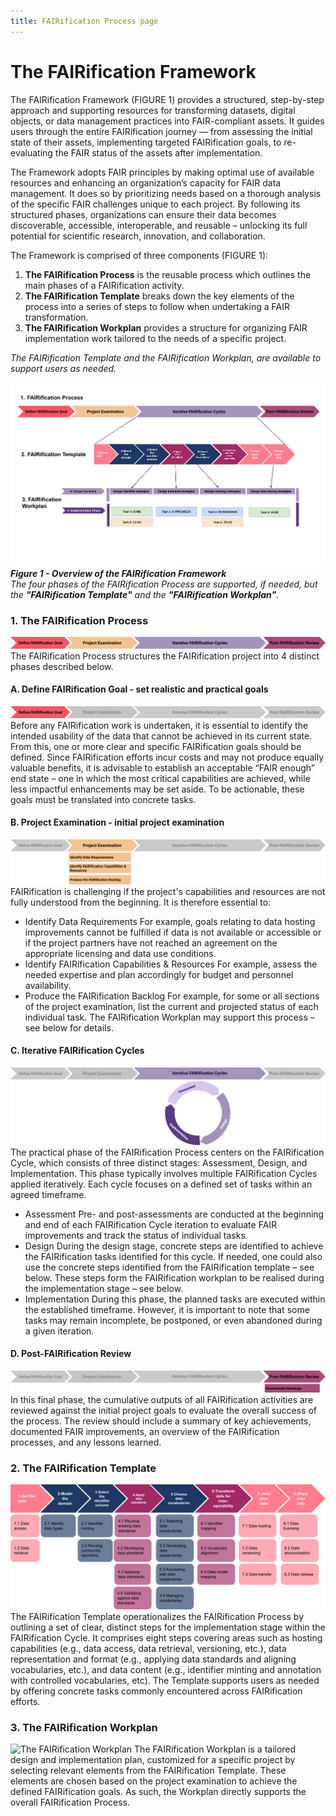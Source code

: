 ```yaml
---
title: FAIRification Process page
---
```

# The FAIRification Framework

The FAIRification Framework (FIGURE 1) provides a structured, step-by-step approach and supporting resources for transforming datasets, digital objects, or data management practices into FAIR-compliant assets.
It guides users through the entire FAIRification journey — from assessing the initial state of their assets, implementing targeted FAIRification goals, to re-evaluating the FAIR status of the assets after implementation.

The Framework adopts FAIR principles by making optimal use of available resources and enhancing an organization’s capacity for FAIR data management. It does so by prioritizing needs based on a thorough analysis of the specific FAIR challenges unique to each project. By following its structured phases, organizations can ensure their data becomes discoverable, accessible, interoperable, and reusable – unlocking its full potential for scientific research, innovation, and collaboration.  

The Framework is comprised of three components (FIGURE 1): 
1.	**The FAIRification Process** is the reusable process which outlines the main phases of a FAIRification activity.
2.	**The FAIRification Template** breaks down the key elements of the process into a series of steps to follow when undertaking a FAIR transformation.
3.	**The FAIRification Workplan** provides a structure for organizing FAIR implementation work tailored to the needs of a specific project.

_The FAIRification Template and the FAIRification Workplan, are available to support users as needed._

![The FAIRification Framework](../../assets/img/FAIRificationFramework.png)
_**Figure 1 - Overview of the FAIRification Framework**_  
_The four phases of the FAIRification Process are supported, if needed, but the **"FAIRification Template"** and the **"FAIRification Workplan"**._  

### 1. The FAIRification Process  
![The FAIRification Process](../../assets/img/FAIRificationProcess-menu-00.png)
The FAIRification Process structures the FAIRification project into 4 distinct phases described below.

#### A.	Define FAIRification Goal - set realistic and practical goals
![The FAIRification Process - phase 1](../../assets/img/FAIRificationProcess-menu-01.png)  
Before any FAIRification work is undertaken, it is essential to identify the intended usability of the data that cannot be achieved in its current state. From this, one or more clear and specific FAIRification goals should be defined. Since FAIRification efforts incur  costs and may not produce equally valuable benefits, it is advisable to establish an acceptable “FAIR enough” end state – one in which the most critical capabilities are achieved, while less impactful enhancements may be set aside. To be actionable, these goals must be translated into concrete tasks.

#### B. Project Examination - initial project examination  
![The FAIRification Process - phase 2](../../assets/img/FAIRificationProcess-menu-02.png)  
FAIRification is challenging if the project's capabilities and resources are not fully understood from the beginning. It is therefore essential to:
-	Identify Data Requirements
For example, goals relating to data hosting improvements cannot be fulfilled if data is not available or accessible or if the project partners have not reached an agreement on the appropriate licensing and data use conditions.
-	Identify FAIRification Capabilities & Resources
For example, assess the needed expertise and plan accordingly for budget and personnel availability.
-	Produce the FAIRification Backlog
For example, for some or all sections of the project examination, list the current and projected status of each individual task. The FAIRification Workplan may support this process – see below for details. 

#### C. Iterative FAIRification Cycles
![The FAIRification Process - phase 3](../../assets/img/FAIRificationProcess-menu-03.png)  
The practical phase of the FAIRification Process centers on the FAIRification Cycle, which consists of three distinct stages: Assessment, Design, and Implementation. This phase typically involves multiple FAIRification Cycles applied iteratively. Each cycle focuses on a defined set of tasks within an agreed timeframe.
-	Assessment
Pre- and post-assessments are conducted at the beginning and end of each FAIRification Cycle iteration to evaluate FAIR improvements and track the status of individual tasks.
-	Design
During the design stage, concrete steps are identified to achieve the FAIRification tasks identified for this cycle. If needed, one could also use the concrete steps identified from the FAIRification template – see below.
These steps form the FAIRification workplan to be realised during the implementation stage – see below.
-	Implementation
During this phase, the planned tasks are executed within the established timeframe. However, it is important to note that some tasks may remain incomplete, be postponed, or even abandoned during a given iteration.

#### D. Post-FAIRification Review
![The FAIRification Process - phase 4](../../assets/img/FAIRificationProcess-menu-04.png)  
In this final phase, the cumulative outputs of all FAIRification activities are reviewed against the initial project goals to evaluate the overall success of the process. The review should include a summary of key achievements, documented FAIR improvements, an overview of the FAIRification processes, and any lessons learned.

### 2. The FAIRification Template  
![The FAIRification Template](../../assets/img/FAIRificationTemplate.png)
The FAIRification Template operationalizes the FAIRification Process by outlining a set of clear, distinct steps for the implementation stage within the FAIRification Cycle. It comprises eight steps covering areas such as hosting capabilities (e.g., data access, data retrieval, versioning, etc.), data representation and format (e.g., applying data standards and aligning vocabularies, etc.), and data content (e.g., identifier minting and annotation with controlled vocabularies, etc). The Template supports users as needed by offering concrete tasks commonly encountered across FAIRification efforts.
### 3. The FAIRification Workplan  
![The FAIRification Workplan](../../assets/img/FAIRificationWorkplan.png)
The FAIRification Workplan is a tailored design and implementation plan, customized for a specific project by selecting relevant elements from the FAIRification Template. These elements are chosen based on the project examination to achieve the defined FAIRification goals. As such, the Workplan directly supports the overall FAIRification Process.
